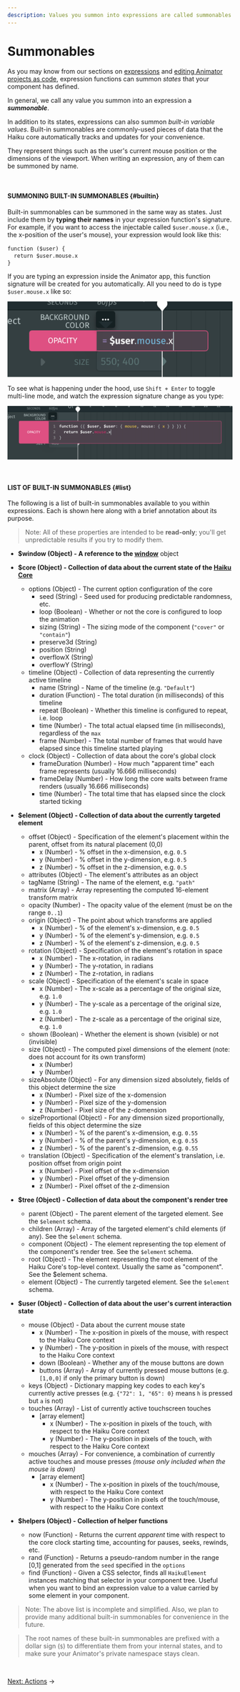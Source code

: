 ```yaml
---
description: Values you summon into expressions are called summonables. Built-in summonables are commonly-used piece of data that Animator tracks and updates such as current mouse position or the dimensions of the viewport.
---
```


# Summonables

As you may know from our sections on [expressions](/using-haiku/writing-expressions.md) and [editing Animator projects as code](/using-haiku/advanced-editing-haiku-as-code.md), expression functions can summon _states_ that your component has defined.

In general, we call any value you summon into an expression a **_summonable_**.

In addition to its states, expressions can also summon _built-in variable values_. Built-in summonables are commonly-used pieces of data that the Haiku core automatically tracks and updates for your convenience.

They represent things such as the user's current mouse position or the dimensions of the viewport.  When writing an expression, any of them can be summoned by name.

<br>

#### SUMMONING BUILT-IN SUMMONABLES {#builtin}

Built-in summonables can be summoned in the same way as states. Just include them by **typing their names** in your expression function's signature. For example, if you want to access the injectable called `$user.mouse.x` (i.e., the x-position of the user's mouse), your expression would look like this:

```
function ($user) {
  return $user.mouse.x
}
```

If you are typing an expression inside the Animator app, this function signature will be created for you automatically. All you need to do is type `$user.mouse.x` like so:

![](/assets/expression-single-line-usermousex.png)

To see what is happening under the hood, use `Shift + Enter` to toggle multi-line mode, and watch the expression signature change as you type:

![](/assets/expression-multi-line-usermousex.png)

<br>

#### LIST OF BUILT-IN SUMMONABLES {#list}

The following is a list of built-in summonables available to you within expressions. Each is shown here along with a brief annotation about its purpose.

> Note: All of these properties are intended to be **read-only**; you'll get unpredictable results if you try to modify them.

* **$window (Object) - A reference to the [window](https://developer.mozilla.org/en-US/docs/Web/API/Window)** object

* **$core (Object) - Collection of data about the current state of the [Haiku Core](/embedding-and-using-haiku/haiku-core-overview.md)**
  * options (Object) - The current option configuration of the core
    * seed (String) - Seed used for producing predictable randomness, etc.
    * loop (Boolean) - Whether or not the core is configured to loop the animation
    * sizing (String) - The sizing mode of the component (`"cover"` or `"contain"`)
    * preserve3d (String)
    * position (String)
    * overflowX (String)
    * overflowY (String)
  * timeline (Object) - Collection of data representing the currently active timeline
    * name (String) - Name of the timeline (e.g. `"Default"`)
    * duration (Function) - The total duration (in milliseconds) of this timeline
    * repeat (Boolean) - Whether this timeline is configured to repeat, i.e. loop
    * time (Number) - The total actual elapsed time (in milliseconds), regardless of the `max`
    * frame (Number) - The total number of frames that would have elapsed since this timeline started playing
  * clock (Object) - Collection of data about the core's global clock
    * frameDuration (Number) - How much "apparent time" each frame represents (usually 16.666 milliseconds)
    * frameDelay (Number) - How long the core waits between frame renders (usually 16.666 milliseconds)
    * time (Number) - The total time that has elapsed since the clock started ticking
* **$element (Object) - Collection of data about the currently targeted element**
  * offset (Object) - Specification of the element's placement within the parent, offset from its natural placement (0,0)
    * x (Number) - % offset in the x-dimension, e.g. `0.5`
    * y (Number) - % offset in the y-dimension, e.g. `0.5`
    * z (Number) - % offset in the z-dimension, e.g. `0.5`
  * attributes (Object) - The element's attributes as an object
  * tagName (String) - The name of the element, e.g. `"path"`
  * matrix (Array) - Array representing the computed 16-element transform matrix
  * opacity (Number) - The opacity value of the element (must be on the range `0..1`)
  * origin (Object) - The point about which transforms are applied
    * x (Number) - % of the element's x-dimension, e.g. `0.5`
    * y (Number) - % of the element's y-dimension, e.g. `0.5`
    * z (Number) - % of the element's z-dimension, e.g. `0.5`
  * rotation (Object) - Specification of the element's rotation in space
    * x (Number) - The x-rotation, in radians
    * y (Number) - The y-rotation, in radians
    * z (Number) - The z-rotation, in radians
  * scale (Object) - Specification of the element's scale in space
    * x (Number) - The x-scale as a percentage of the original size, e.g. `1.0`
    * y (Number) - The y-scale as a percentage of the original size, e.g. `1.0`
    * z (Number) - The z-scale as a percentage of the original size, e.g. `1.0`
  * shown (Boolean) - Whether the element is shown (visible) or not (invisible)
  * size (Object) - The computed pixel dimensions of the element (note: does not account for its own transform)
    * x (Number)
    * y (Number)
  * sizeAbsolute (Object) - For any dimension sized absolutely, fields of this object determine the size
    * x (Number) - Pixel size of the x-domension
    * y (Number) - Pixel size of the y-domension
    * z (Number) - Pixel size of the z-domension
  * sizeProportional (Object) - For any dimension sized proportionally, fields of this object determine the size
    * x (Number) - % of the parent's x-dimension, e.g. `0.55`
    * y (Number) - % of the parent's y-dimension, e.g. `0.55`
    * z (Number) - % of the parent's z-dimension, e.g. `0.55`
  * translation (Object) - Specification of the element's translation, i.e. position offset from origin point
    * x (Number) - Pixel offset of the x-dimension
    * y (Number) - Pixel offset of the y-dimension
    * z (Number) - Pixel offset of the z-dimension
* **$tree (Object) - Collection of data about the component's render tree**
  * parent (Object) - The parent element of the targeted element. See the `$element` schema.
  * children (Array) - Array of the targeted element's child elements (if any). See the `$element` schema.
  * component (Object) - The element representing the top element of the component's render tree. See the `$element` schema.
  * root (Object) - The element representing the root element of the Haiku Core's top-level context. Usually the same as "component". See the $element schema.
  * element (Object) - The currently targeted element. See the `$element` schema.
* **$user (Object) - Collection of data about the user's current interaction state**
  * mouse (Object) - Data about the current mouse state
    * x (Number) - The x-position in pixels of the mouse, with respect to the Haiku Core context
    * y (Number) - The y-position in pixels of the mouse, with respect to the Haiku Core context
    * down (Boolean) - Whether any of the mouse buttons are down
    * buttons (Array) - Array of currently pressed mouse buttons (e.g. `[1,0,0]` if only the primary button is down)
  * keys (Object) - Dictionary mapping key codes to each key's currently active presses (e.g. `{"72": 1, "65": 0}` means `h` is pressed but `a` is not)
  * touches (Array) - List of currently active touchscreen touches
    * [array element]
      * x (Number) - The x-position in pixels of the touch, with respect to the Haiku Core context
      * y (Number) - The y-position in pixels of the touch, with respect to the Haiku Core context
  * mouches (Array) - For convenience, a combination of currently active touches and mouse presses _(mouse only included when the mouse is down)_
    * [array element]
      * x (Number) - The x-position in pixels of the touch/mouse, with respect to the Haiku Core context
      * y (Number) - The y-position in pixels of the touch/mouse, with respect to the Haiku Core context
* **$helpers (Object) - Collection of helper functions**
  * now (Function) - Returns the current _apparent_ time with respect to the core clock starting time, accounting for pauses, seeks, rewinds, etc.
  * rand (Function) - Returns a pseudo-random number in the range [0,1] generated from the `seed` specified in the `options`
  * find (Function) - Given a CSS selector, finds all `HaikuElement` instances matching that selector in your component tree. Useful when you want to bind an expression value to a value carried by some element in your component.

> Note: The above list is incomplete and simplified. Also, we plan to provide many additional built-in summonables for convenience in the future.

> The root names of these built-in summonables are prefixed with a dollar sign (`$`) to differentiate them from your internal states, and to make sure your Animator's private namespace stays clean.

<br>

[Next: Actions](/using-haiku/actions.md) &rarr;
